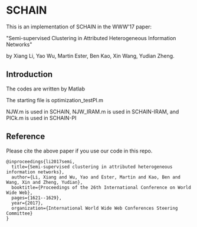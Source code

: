 # SCHAIN

This is an implementation of SCHAIN in the WWW'17 paper:

"Semi-supervised Clustering in Attributed Heterogeneous Information Networks" 

by Xiang Li, Yao Wu, Martin Ester, Ben Kao, Xin Wang, Yudian Zheng.

## Introduction

The codes are written by Matlab

The starting file is optimization_testPI.m

NJW.m is used in SCHAIN, NJW_IRAM.m is used in SCHAIN-IRAM, and PICk.m is used in SCHAIN-PI

## Reference

Please cite the above paper if you use our code in this repo.

```
@inproceedings{li2017semi,
  title={Semi-supervised clustering in attributed heterogeneous information networks},
  author={Li, Xiang and Wu, Yao and Ester, Martin and Kao, Ben and Wang, Xin and Zheng, Yudian},
  booktitle={Proceedings of the 26th International Conference on World Wide Web},
  pages={1621--1629},
  year={2017},
  organization={International World Wide Web Conferences Steering Committee}
}
```

